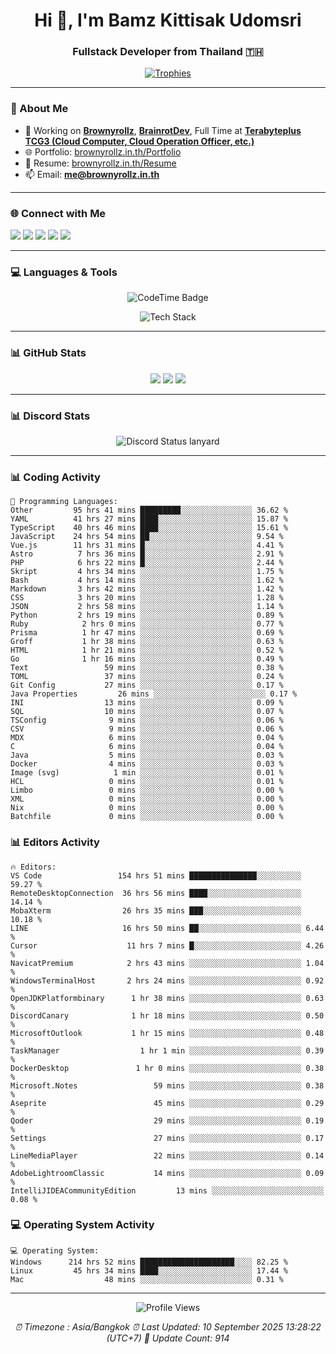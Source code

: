 <h1 align="center">Hi 👋, I'm Bamz Kittisak Udomsri</h1>
<h3 align="center">Fullstack Developer from Thailand 🇹🇭</h3>

<p align="center">
  <a href="https://github.com/ryo-ma/github-profile-trophy">
    <img src="https://github-profile-trophy.vercel.app/?username=brownyroll" alt="Trophies" />
  </a>
</p>

---

### 🔧 About Me

- 🔭 Working on [**Brownyrollz**](https://github.com/Brownyrollz), [**BrainrotDev**](https://github.com/brainrotdev), Full Time at [**Terabyteplus TCG3 (Cloud Computer, Cloud Operation Officer, etc.)**](https://tcloud.in.th)
- 🌐 Portfolio: [brownyrollz.in.th/Portfolio](https://Brownyrollz.in.th/Portfolio)
- 📄 Resume: [brownyrollz.in.th/Resume](https://Brownyrollz.in.th/Resume)
- 📫 Email: **me@brownyrollz.in.th**
---

### 🌐 Connect with Me

<p align="left">
  <a href="https://codepen.io/brownyroll" target="_blank"><img src="https://img.shields.io/badge/CodePen-000?style=for-the-badge&logo=codepen&logoColor=white" /></a>
  <a href="https://fb.com/brownyroll.bbamz" target="_blank"><img src="https://img.shields.io/badge/Facebook-1877F2?style=for-the-badge&logo=facebook&logoColor=white" /></a>
  <a href="https://instagram.com/brownyroll.darkalich" target="_blank"><img src="https://img.shields.io/badge/Instagram-E4405F?style=for-the-badge&logo=instagram&logoColor=white" /></a>
  <a href="https://www.youtube.com/c/brownyrollz" target="_blank"><img src="https://img.shields.io/badge/YouTube-FF0000?style=for-the-badge&logo=youtube&logoColor=white" /></a>
  <a href="https://discord.gg/yyJRFxTXGU" target="_blank"><img src="https://img.shields.io/badge/Discord-5865F2?style=for-the-badge&logo=discord&logoColor=white" /></a>
</p>

---

### 💻 Languages & Tools

<p align="center">
  <img href="https://codetime.dev" alt="CodeTime Badge" src="https://shields.jannchie.com/endpoint?style=flat&color=222&url=https%3A%2F%2Fapi.codetime.dev%2Fv3%2Fusers%2Fshield%3Fuid%3D34055">
  <br/>
  <!--START_SECTION:tech-->
<p align="center">
  <img src="https://skillicons.dev/icons?i=html,css,js,ts,react,nextjs,nodejs,vue,php,laravel,dotnet,django,tailwind,bootstrap,express,arduino,mysql,sqlite,mongodb,nginx,docker,git,linux,figma,postman,astro,bash,bun,cloudflare,discord,discordjs" alt="Tech Stack" />
</p>
<!--END_SECTION:tech-->
</p>

---

### 📊 GitHub Stats

<p align="center">
  <img src="https://github-readme-stats.vercel.app/api?username=brownyroll&show_icons=true" />
  <img src="https://github-readme-stats.vercel.app/api/top-langs/?username=brownyroll&layout=compact" />
  <img src="https://github-readme-streak-stats.herokuapp.com/?user=brownyroll" />
</p>

---

### 📊 Discord Stats

<p align="center">
     <img alt='Discord Status lanyard' src='https://lanyard.cnrad.dev/api/280676963885121536' />
</p>

---

<p align="center">


### 📊 Coding Activity

<!--START_SECTION:waka-->
```text
💬 Programming Languages:
Other         95 hrs 41 mins █████████░░░░░░░░░░░░░░░░ 36.62 %
YAML          41 hrs 27 mins ████░░░░░░░░░░░░░░░░░░░░░ 15.87 %
TypeScript    40 hrs 46 mins ████░░░░░░░░░░░░░░░░░░░░░ 15.61 %
JavaScript    24 hrs 54 mins ██░░░░░░░░░░░░░░░░░░░░░░░ 9.54 %
Vue.js        11 hrs 31 mins █░░░░░░░░░░░░░░░░░░░░░░░░ 4.41 %
Astro          7 hrs 36 mins █░░░░░░░░░░░░░░░░░░░░░░░░ 2.91 %
PHP            6 hrs 22 mins █░░░░░░░░░░░░░░░░░░░░░░░░ 2.44 %
Skript         4 hrs 34 mins ░░░░░░░░░░░░░░░░░░░░░░░░░ 1.75 %
Bash           4 hrs 14 mins ░░░░░░░░░░░░░░░░░░░░░░░░░ 1.62 %
Markdown       3 hrs 42 mins ░░░░░░░░░░░░░░░░░░░░░░░░░ 1.42 %
CSS            3 hrs 20 mins ░░░░░░░░░░░░░░░░░░░░░░░░░ 1.28 %
JSON           2 hrs 58 mins ░░░░░░░░░░░░░░░░░░░░░░░░░ 1.14 %
Python         2 hrs 19 mins ░░░░░░░░░░░░░░░░░░░░░░░░░ 0.89 %
Ruby            2 hrs 0 mins ░░░░░░░░░░░░░░░░░░░░░░░░░ 0.77 %
Prisma          1 hr 47 mins ░░░░░░░░░░░░░░░░░░░░░░░░░ 0.69 %
Groff           1 hr 38 mins ░░░░░░░░░░░░░░░░░░░░░░░░░ 0.63 %
HTML            1 hr 21 mins ░░░░░░░░░░░░░░░░░░░░░░░░░ 0.52 %
Go              1 hr 16 mins ░░░░░░░░░░░░░░░░░░░░░░░░░ 0.49 %
Text                 59 mins ░░░░░░░░░░░░░░░░░░░░░░░░░ 0.38 %
TOML                 37 mins ░░░░░░░░░░░░░░░░░░░░░░░░░ 0.24 %
Git Config           27 mins ░░░░░░░░░░░░░░░░░░░░░░░░░ 0.17 %
Java Properties         26 mins ░░░░░░░░░░░░░░░░░░░░░░░░░ 0.17 %
INI                  13 mins ░░░░░░░░░░░░░░░░░░░░░░░░░ 0.09 %
SQL                  10 mins ░░░░░░░░░░░░░░░░░░░░░░░░░ 0.07 %
TSConfig              9 mins ░░░░░░░░░░░░░░░░░░░░░░░░░ 0.06 %
CSV                   9 mins ░░░░░░░░░░░░░░░░░░░░░░░░░ 0.06 %
MDX                   6 mins ░░░░░░░░░░░░░░░░░░░░░░░░░ 0.04 %
C                     6 mins ░░░░░░░░░░░░░░░░░░░░░░░░░ 0.04 %
Java                  5 mins ░░░░░░░░░░░░░░░░░░░░░░░░░ 0.03 %
Docker                4 mins ░░░░░░░░░░░░░░░░░░░░░░░░░ 0.03 %
Image (svg)            1 min ░░░░░░░░░░░░░░░░░░░░░░░░░ 0.01 %
HCL                   0 mins ░░░░░░░░░░░░░░░░░░░░░░░░░ 0.01 %
Limbo                 0 mins ░░░░░░░░░░░░░░░░░░░░░░░░░ 0.00 %
XML                   0 mins ░░░░░░░░░░░░░░░░░░░░░░░░░ 0.00 %
Nix                   0 mins ░░░░░░░░░░░░░░░░░░░░░░░░░ 0.00 %
Batchfile             0 mins ░░░░░░░░░░░░░░░░░░░░░░░░░ 0.00 %

```
<!--END_SECTION:waka-->

### 📊 Editors Activity

<!--START_SECTION:editors-->
```text
🔥 Editors:
VS Code                 154 hrs 51 mins ███████████████░░░░░░░░░░ 59.27 %
RemoteDesktopConnection  36 hrs 56 mins ████░░░░░░░░░░░░░░░░░░░░░ 14.14 %
MobaXterm                26 hrs 35 mins ███░░░░░░░░░░░░░░░░░░░░░░ 10.18 %
LINE                     16 hrs 50 mins ██░░░░░░░░░░░░░░░░░░░░░░░ 6.44 %
Cursor                    11 hrs 7 mins █░░░░░░░░░░░░░░░░░░░░░░░░ 4.26 %
NavicatPremium            2 hrs 43 mins ░░░░░░░░░░░░░░░░░░░░░░░░░ 1.04 %
WindowsTerminalHost       2 hrs 24 mins ░░░░░░░░░░░░░░░░░░░░░░░░░ 0.92 %
OpenJDKPlatformbinary      1 hr 38 mins ░░░░░░░░░░░░░░░░░░░░░░░░░ 0.63 %
DiscordCanary              1 hr 18 mins ░░░░░░░░░░░░░░░░░░░░░░░░░ 0.50 %
MicrosoftOutlook           1 hr 15 mins ░░░░░░░░░░░░░░░░░░░░░░░░░ 0.48 %
TaskManager                  1 hr 1 min ░░░░░░░░░░░░░░░░░░░░░░░░░ 0.39 %
DockerDesktop               1 hr 0 mins ░░░░░░░░░░░░░░░░░░░░░░░░░ 0.38 %
Microsoft.Notes                 59 mins ░░░░░░░░░░░░░░░░░░░░░░░░░ 0.38 %
Aseprite                        45 mins ░░░░░░░░░░░░░░░░░░░░░░░░░ 0.29 %
Qoder                           29 mins ░░░░░░░░░░░░░░░░░░░░░░░░░ 0.19 %
Settings                        27 mins ░░░░░░░░░░░░░░░░░░░░░░░░░ 0.17 %
LineMediaPlayer                 22 mins ░░░░░░░░░░░░░░░░░░░░░░░░░ 0.14 %
AdobeLightroomClassic           14 mins ░░░░░░░░░░░░░░░░░░░░░░░░░ 0.09 %
IntelliJIDEACommunityEdition         13 mins ░░░░░░░░░░░░░░░░░░░░░░░░░ 0.08 %

```
<!--END_SECTION:editors-->

### 💻 Operating System Activity

<!--START_SECTION:os-->
```text
💻 Operating System:
Windows      214 hrs 52 mins █████████████████████░░░░ 82.25 %
Linux         45 hrs 34 mins ████░░░░░░░░░░░░░░░░░░░░░ 17.44 %
Mac                  48 mins ░░░░░░░░░░░░░░░░░░░░░░░░░ 0.31 %
```
<!--END_SECTION:os-->
</p>

---

<p align="center">
  <img src="https://komarev.com/ghpvc/?username=brownyroll&label=Profile%20views&color=0e75b6&style=flat" alt="Profile Views" />
</p>

<!-- Metadata -->
<p align="center"> 
    <i>
        ⏰ Timezone : Asia/Bangkok
        ⏰ Last Updated: <!--LAST_UPDATED-->10 September 2025 13:28:22 (UTC+7)<!--END_LAST_UPDATED-->
        🔄️ Update Count: <!--UPDATE_COUNT-->914<!--END_UPDATE_COUNT-->
    </i>
</p>
